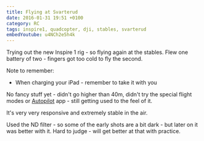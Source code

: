 ```yaml
---
title: Flying at Svarterud
date: 2016-01-31 19:51 +0100
category: RC
tags: inspire1, quadcopter, dji, stables, svarterud
embedYoutube: u4NCh2e5h4k
---
```


Trying out the new Inspire 1 rig - so flying again at the stables. Flew one battery of two - fingers got too cold to fly the second.

Note to remember:

- When charging your iPad - remember to take it with you

No fancy stuff yet - didn't go higher than 40m, didn't try the special flight modes or [Autopilot](https://autoflightlogic.com/autopilot) app - still getting used to the feel of it.

It's very very responsive and extremely stable in the air.

Used the ND filter - so some of the early shots are a bit dark - but later on it was better with it. Hard to judge - will get better at that with practice.

<embed-youtube id="u4NCh2e5h4k"></embed-youtube>

